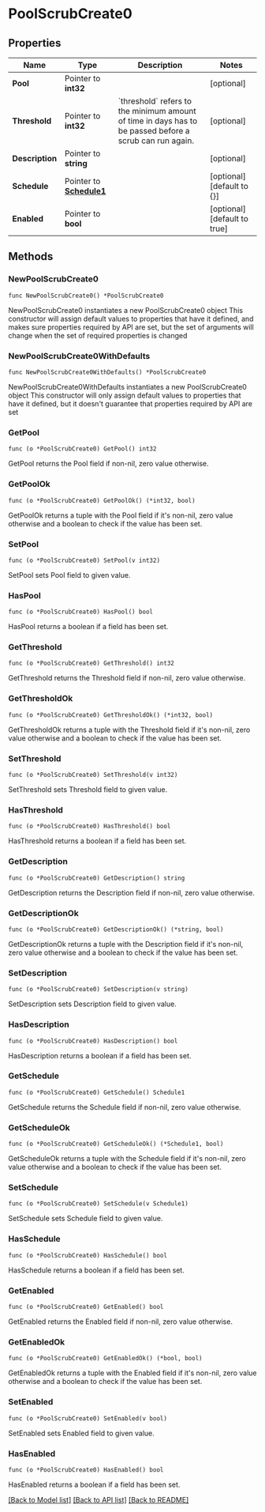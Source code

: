 # PoolScrubCreate0

## Properties

Name | Type | Description | Notes
------------ | ------------- | ------------- | -------------
**Pool** | Pointer to **int32** |  | [optional] 
**Threshold** | Pointer to **int32** | &#x60;threshold&#x60; refers to the minimum amount of time in days has to be passed before a scrub can run again. | [optional] 
**Description** | Pointer to **string** |  | [optional] 
**Schedule** | Pointer to [**Schedule1**](Schedule1.md) |  | [optional] [default to {}]
**Enabled** | Pointer to **bool** |  | [optional] [default to true]

## Methods

### NewPoolScrubCreate0

`func NewPoolScrubCreate0() *PoolScrubCreate0`

NewPoolScrubCreate0 instantiates a new PoolScrubCreate0 object
This constructor will assign default values to properties that have it defined,
and makes sure properties required by API are set, but the set of arguments
will change when the set of required properties is changed

### NewPoolScrubCreate0WithDefaults

`func NewPoolScrubCreate0WithDefaults() *PoolScrubCreate0`

NewPoolScrubCreate0WithDefaults instantiates a new PoolScrubCreate0 object
This constructor will only assign default values to properties that have it defined,
but it doesn't guarantee that properties required by API are set

### GetPool

`func (o *PoolScrubCreate0) GetPool() int32`

GetPool returns the Pool field if non-nil, zero value otherwise.

### GetPoolOk

`func (o *PoolScrubCreate0) GetPoolOk() (*int32, bool)`

GetPoolOk returns a tuple with the Pool field if it's non-nil, zero value otherwise
and a boolean to check if the value has been set.

### SetPool

`func (o *PoolScrubCreate0) SetPool(v int32)`

SetPool sets Pool field to given value.

### HasPool

`func (o *PoolScrubCreate0) HasPool() bool`

HasPool returns a boolean if a field has been set.

### GetThreshold

`func (o *PoolScrubCreate0) GetThreshold() int32`

GetThreshold returns the Threshold field if non-nil, zero value otherwise.

### GetThresholdOk

`func (o *PoolScrubCreate0) GetThresholdOk() (*int32, bool)`

GetThresholdOk returns a tuple with the Threshold field if it's non-nil, zero value otherwise
and a boolean to check if the value has been set.

### SetThreshold

`func (o *PoolScrubCreate0) SetThreshold(v int32)`

SetThreshold sets Threshold field to given value.

### HasThreshold

`func (o *PoolScrubCreate0) HasThreshold() bool`

HasThreshold returns a boolean if a field has been set.

### GetDescription

`func (o *PoolScrubCreate0) GetDescription() string`

GetDescription returns the Description field if non-nil, zero value otherwise.

### GetDescriptionOk

`func (o *PoolScrubCreate0) GetDescriptionOk() (*string, bool)`

GetDescriptionOk returns a tuple with the Description field if it's non-nil, zero value otherwise
and a boolean to check if the value has been set.

### SetDescription

`func (o *PoolScrubCreate0) SetDescription(v string)`

SetDescription sets Description field to given value.

### HasDescription

`func (o *PoolScrubCreate0) HasDescription() bool`

HasDescription returns a boolean if a field has been set.

### GetSchedule

`func (o *PoolScrubCreate0) GetSchedule() Schedule1`

GetSchedule returns the Schedule field if non-nil, zero value otherwise.

### GetScheduleOk

`func (o *PoolScrubCreate0) GetScheduleOk() (*Schedule1, bool)`

GetScheduleOk returns a tuple with the Schedule field if it's non-nil, zero value otherwise
and a boolean to check if the value has been set.

### SetSchedule

`func (o *PoolScrubCreate0) SetSchedule(v Schedule1)`

SetSchedule sets Schedule field to given value.

### HasSchedule

`func (o *PoolScrubCreate0) HasSchedule() bool`

HasSchedule returns a boolean if a field has been set.

### GetEnabled

`func (o *PoolScrubCreate0) GetEnabled() bool`

GetEnabled returns the Enabled field if non-nil, zero value otherwise.

### GetEnabledOk

`func (o *PoolScrubCreate0) GetEnabledOk() (*bool, bool)`

GetEnabledOk returns a tuple with the Enabled field if it's non-nil, zero value otherwise
and a boolean to check if the value has been set.

### SetEnabled

`func (o *PoolScrubCreate0) SetEnabled(v bool)`

SetEnabled sets Enabled field to given value.

### HasEnabled

`func (o *PoolScrubCreate0) HasEnabled() bool`

HasEnabled returns a boolean if a field has been set.


[[Back to Model list]](../README.md#documentation-for-models) [[Back to API list]](../README.md#documentation-for-api-endpoints) [[Back to README]](../README.md)


